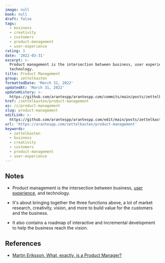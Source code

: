 ```yaml
---
image: null
book: null
draft: false
tags:
  - business
  - creativity
  - customers
  - product-management
  - user-experience
rating: 3
date: '2022-03-31'
excerpt: >-
  Product management is the intersection between business, user experience, and
  technology.
title: Product Management
group: zettelkasten
formattedDate: 'March 31, 2022'
updatedAt: 'March 31, 2022'
updateHistory: >-
  https://github.com/arantespp/arantespp.com/commits/main/posts/zettelkasten/product-management.md
href: /zettelkasten/product-management
as: /z/product-management
slug: product-management
editLink: >-
  https://github.com/arantespp/arantespp.com/edit/main/posts/zettelkasten/product-management.md
url: 'https://arantespp.com/zettelkasten/product-management'
keywords:
  - zettelkasten
  - business
  - creativity
  - customers
  - product-management
  - user-experience
---
```


## Notes

- Product management is the intersection between business, [user experience](/zettel/user-experience), and technology.

- It's about bringing together the three functions above, a lot of market research, creativity, vision, and more to build value for the customers and the business.

- It also contains a roadmap of interactive and incremental development to help the business reach the vision.

## References

- [Martin Eriksson. What, exactly, is a Product Manager?](https://www.mindtheproduct.com/what-exactly-is-a-product-manager/)
